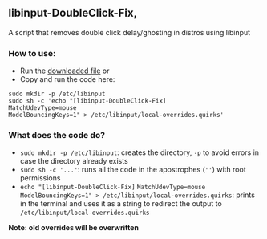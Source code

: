 ## libinput-DoubleClick-Fix,
A script that removes double click delay/ghosting in distros using libinput  
### How to use:
- Run the [downloaded file](https://github.com/Flavio6561/libinput-DoubleClick-Fix/releases/download/v.1.0.0/libinput-DoubleClick-Fix.sh) or
- Copy and run the code here:
```
sudo mkdir -p /etc/libinput  
sudo sh -c 'echo "[libinput-DoubleClick-Fix]  
MatchUdevType=mouse  
ModelBouncingKeys=1" > /etc/libinput/local-overrides.quirks'
```
### What does the code do?
- `sudo mkdir -p /etc/libinput`: creates the directory, `-p` to avoid errors in case the directory already exists  
- `sudo sh -c '...'`: runs all the code in the apostrophes (`''`) with root permissions  
- `echo "[libinput-DoubleClick-Fix]` `MatchUdevType=mouse` `ModelBouncingKeys=1" > /etc/libinput/local-overrides.quirks`: prints in the terminal and uses it as a string to redirect the output to `/etc/libinput/local-overrides.quirks`  

**Note: old overrides will be overwritten**
